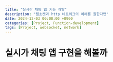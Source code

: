 ```yaml
---
title: "실시간 채팅 앱 기능 개발"
description: "웹소켓과 http 네트워크의 이해를 원한다면"
date: 2024-12-03 00:00:00 +0900
categories: [Project, Function-development]
tags: [Project, websocket, network]
---
```


# 실시가 채팅 앱 구현을 해볼까